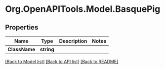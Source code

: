 # Org.OpenAPITools.Model.BasquePig

## Properties

Name | Type | Description | Notes
------------ | ------------- | ------------- | -------------
**ClassName** | **string** |  | 

[[Back to Model list]](../../README.md#documentation-for-models) [[Back to API list]](../../README.md#documentation-for-api-endpoints) [[Back to README]](../../README.md)

